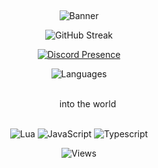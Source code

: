 &nbsp;<div align="center">
![Banner](https://i.imgur.com/kASrHGN.png) 

![GitHub Streak](https://streak-stats.demolab.com?user=lncoognito&theme=dark&hide_border=true&date_format=M%20j%5B%2C%20Y%5D&background=0F0F0F&ring=DD2727&currStreakLabel=DD2727&fire=DD2727)

[![Discord Presence](https://lanyard.cnrad.dev/api/911566820710948954?bg=0F0F0F)](https://discord.com/users/911566820710948954)
          
![Languages](https://github-readme-stats.vercel.app/api/top-langs/?username=lncoognito&layout=compact&cache_seconds=14400&border_color=0F0F0F&bg_color=0F0F0F&text_color=FFFFFF&title_color=FFFFFF)
          
  
  
  
  <br />
  into the world <br />
  
  
  
  
  
          
![Lua](https://img.shields.io/badge/lua-%232C2D72.svg?style=for-the-badge&logo=lua&logoColor=white) ![JavaScript](https://img.shields.io/badge/javascript-%23323330.svg?style=for-the-badge&logo=javascript&logoColor=%23F7DF1E) ![Typescript](https://img.shields.io/badge/typescript-%232C2D72.svg?style=for-the-badge&logo=typescript&logoColor=white&labelColor=2d79c7&color=2d79c7)
     
![Views](https://komarev.com/ghpvc/?username=lncoognito&style=flat-square)
</div>
